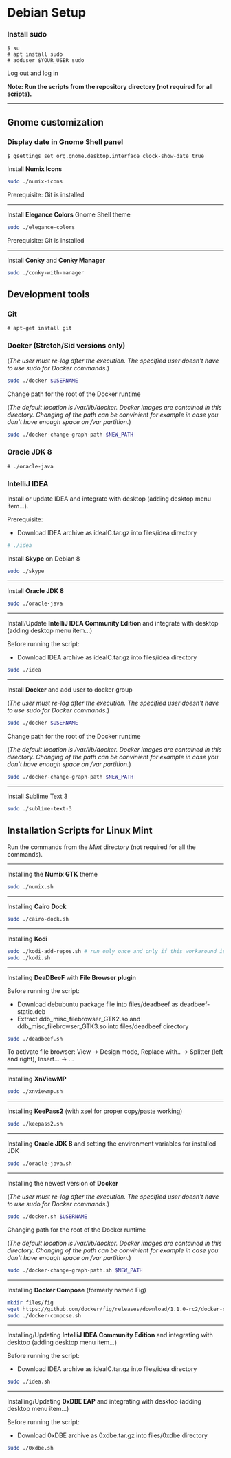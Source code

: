 # Debian Setup
### Install sudo
```
$ su
# apt install sudo
# adduser $YOUR_USER sudo
```
Log out and log in

**Note: Run the scripts from the repository directory (not required for all scripts).**
***
## Gnome customization
### Display date in Gnome Shell panel
```
$ gsettings set org.gnome.desktop.interface clock-show-date true
```
Install **Numix Icons**
```bash
sudo ./numix-icons
```
Prerequisite: Git is installed
***
Install **Elegance Colors** Gnome Shell theme
```bash
sudo ./elegance-colors
```
Prerequisite: Git is installed
***
Install **Conky** and **Conky Manager**
```bash
sudo ./conky-with-manager
```
## Development tools
### Git
```
# apt-get install git
```
### Docker (Stretch/Sid versions only)
(*The user must re-log after the execution. The specified user doesn't have to use sudo for Docker commands.*)
```bash
sudo ./docker $USERNAME
```
Change path for the root of the Docker runtime

(*The default location is /var/lib/docker. Docker images are contained in this directory. Changing of the path can be convinient for example in case you don't have enough space on /var partition.*)
```bash
sudo ./docker-change-graph-path $NEW_PATH
```
### **Oracle JDK 8**
```
# ./oracle-java
```
### IntelliJ IDEA
Install or update IDEA and integrate with desktop (adding desktop menu item...).

Prerequisite:

* Download IDEA archive as ideaIC.tar.gz into files/idea directory

```bash
# ./idea
```

Install **Skype** on Debian 8
```bash
sudo ./skype
```
***
Install **Oracle JDK 8**
```bash
sudo ./oracle-java
```
***
Install/Update **IntelliJ IDEA Community Edition** and integrate with desktop (adding desktop menu item...)

Before running the script:

* Download IDEA archive as ideaIC.tar.gz into files/idea directory

```bash
sudo ./idea
```
***
Install **Docker** and add user to docker group

(*The user must re-log after the execution. The specified user doesn't have to use sudo for Docker commands.*)
```bash
sudo ./docker $USERNAME
```
Change path for the root of the Docker runtime

(*The default location is /var/lib/docker. Docker images are contained in this directory. Changing of the path can be convinient for example in case you don't have enough space on /var partition.*)
```bash
sudo ./docker-change-graph-path $NEW_PATH
```
***
Install Sublime Text 3
```bash
sudo ./sublime-text-3
```

Installation Scripts for Linux Mint
--------------
Run the commands from the *Mint* directory (not required for all the commands).
***
Installing the **Numix GTK** theme
```bash
sudo ./numix.sh
```
***
Installing **Cairo Dock**
```bash
sudo ./cairo-dock.sh
```
***
Installing **Kodi**
```bash
sudo ./kodi-add-repos.sh # run only once and only if this workaround is still necessary
sudo ./kodi.sh
```
***
Installing **DeaDBeeF** with **File Browser plugin**

Before running the script:

 * Download debubuntu package file into files/deadbeef as deadbeef-static.deb
 * Extract ddb_misc_filebrowser_GTK2.so and ddb_misc_filebrowser_GTK3.so into files/deadbeef directory
 
```bash
sudo ./deadbeef.sh
```
To activate file browser: View -> Design mode, Replace with.. -> Splitter (left and right), Insert... -> ...
***
Installing **XnViewMP**
```bash
sudo ./xnviewmp.sh
```
***
Installing **KeePass2** (with xsel for proper copy/paste working)
```bash
sudo ./keepass2.sh
```
***
Installing **Oracle JDK 8** and setting the environment variables for installed JDK
```bash
sudo ./oracle-java.sh
```
***
Installing the newest version of **Docker**

(*The user must re-log after the execution. The specified user doesn't have to use sudo for Docker commands.*)
```bash
sudo ./docker.sh $USERNAME
```
Changing path for the root of the Docker runtime

(*The default location is /var/lib/docker. Docker images are contained in this directory. Changing of the path can be convinient for example in case you don't have enough space on /var partition.*)
```bash
sudo ./docker-change-graph-path.sh $NEW_PATH
```
***
Installing **Docker Compose** (formerly named Fig)
```bash
mkdir files/fig
wget https://github.com/docker/fig/releases/download/1.1.0-rc2/docker-compose-`uname -s`-`uname -m` -O ./files/fig/docker-compose
sudo ./docker-compose.sh
```
***
Installing/Updating **IntelliJ IDEA Community Edition** and integrating with desktop (adding desktop menu item...)

Before running the script:

* Download IDEA archive as ideaIC.tar.gz into files/idea directory

```bash
sudo ./idea.sh
```
***
Installing/Updating **0xDBE EAP** and integrating with desktop (adding desktop menu item...)

Before running the script:

* Download 0xDBE archive as 0xdbe.tar.gz into files/0xdbe directory

```bash
sudo ./0xdbe.sh
```

